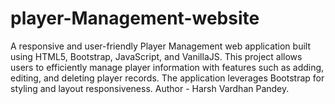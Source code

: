 # player-Management-website
A responsive and user-friendly Player Management web application built using HTML5, Bootstrap, JavaScript, and VanillaJS. This project allows users to efficiently manage player information with features such as adding, editing, and deleting player records. The application leverages Bootstrap for styling and layout responsiveness.
Author - Harsh Vardhan Pandey.
